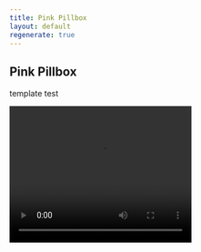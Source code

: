 ```yaml
---
title: Pink Pillbox
layout: default
regenerate: true
---
```


## Pink Pillbox


template test 
<p>
<video width="320" height="240" controls>
<source src="../oahuv1/images/pillbox.webm" type="video/webm">
  Your browser does not support the video tag.
</video>
</p>
